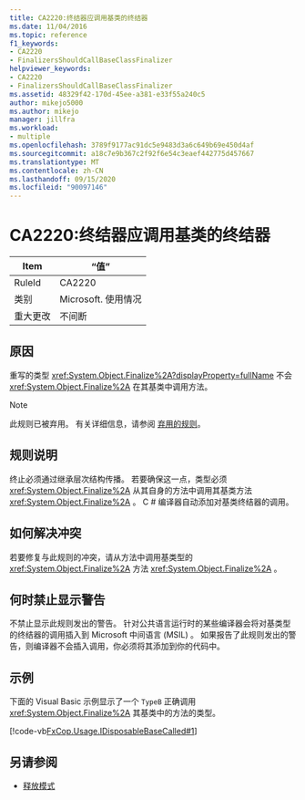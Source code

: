 ```yaml
---
title: CA2220:终结器应调用基类的终结器
ms.date: 11/04/2016
ms.topic: reference
f1_keywords:
- CA2220
- FinalizersShouldCallBaseClassFinalizer
helpviewer_keywords:
- CA2220
- FinalizersShouldCallBaseClassFinalizer
ms.assetid: 48329f42-170d-45ee-a381-e33f55a240c5
author: mikejo5000
ms.author: mikejo
manager: jillfra
ms.workload:
- multiple
ms.openlocfilehash: 3789f9177ac91dc5e9483d3a6c649b69e450d4af
ms.sourcegitcommit: a18c7e9b367c2f92f6e54c3eaef442775d457667
ms.translationtype: MT
ms.contentlocale: zh-CN
ms.lasthandoff: 09/15/2020
ms.locfileid: "90097146"
---
```

# <a name="ca2220-finalizers-should-call-base-class-finalizer"></a>CA2220:终结器应调用基类的终结器

|Item|“值”|
|-|-|
|RuleId|CA2220|
|类别|Microsoft. 使用情况|
|重大更改|不间断|

## <a name="cause"></a>原因
重写的类型 <xref:System.Object.Finalize%2A?displayProperty=fullName> 不会 <xref:System.Object.Finalize%2A> 在其基类中调用方法。

> [!NOTE]
> 此规则已被弃用。 有关详细信息，请参阅 [弃用的规则](fxcop-unported-deprecated-rules.md)。

## <a name="rule-description"></a>规则说明

终止必须通过继承层次结构传播。 若要确保这一点，类型必须 <xref:System.Object.Finalize%2A> 从其自身的方法中调用其基类方法 <xref:System.Object.Finalize%2A> 。 C # 编译器自动添加对基类终结器的调用。

## <a name="how-to-fix-violations"></a>如何解决冲突

若要修复与此规则的冲突，请从方法中调用基类型的 <xref:System.Object.Finalize%2A> 方法 <xref:System.Object.Finalize%2A> 。

## <a name="when-to-suppress-warnings"></a>何时禁止显示警告

不禁止显示此规则发出的警告。 针对公共语言运行时的某些编译器会将对基类型的终结器的调用插入到 Microsoft 中间语言 (MSIL) 。 如果报告了此规则发出的警告，则编译器不会插入调用，你必须将其添加到你的代码中。

## <a name="example"></a>示例

下面的 Visual Basic 示例显示了一个 `TypeB` 正确调用 <xref:System.Object.Finalize%2A> 其基类中的方法的类型。

[!code-vb[FxCop.Usage.IDisposableBaseCalled#1](../code-quality/codesnippet/VisualBasic/ca2220-finalizers-should-call-base-class-finalizer_1.vb)]

## <a name="see-also"></a>另请参阅

- [释放模式](/dotnet/standard/design-guidelines/dispose-pattern)
